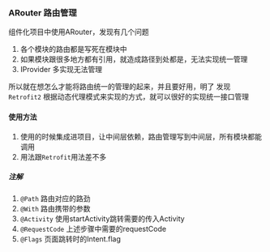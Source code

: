 ### ARouter 路由管理

组件化项目中使用ARouter，发现有几个问题
1. 各个模块的路由都是写死在模块中
2. 如果模块跟很多地方都有引用，就造成路径到处都是，无法实现统一管理
3. IProvider 多实现无法管理

所以就在想怎么才能将路由统一的管理的起来，并且要好用，明了
发现 `Retrofit2` 根据动态代理模式来实现的方式，就可以很好的实现统一接口管理

#### 使用方法



1. 使用的时候集成进项目，让中间层依赖，路由管理写到中间层，所有模块都能调用
2. 用法跟`Retrofit`用法差不多


##### 注解

1. `@Path` 路由对应的路劲
2. `@With` 路由携带的参数
3. `@Activity` 使用startActivity跳转需要的传入Activity
4. `@RequestCode` 上述步骤中需要的requestCode
5. `@Flags` 页面跳转时的Intent.flag
